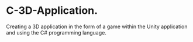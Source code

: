 # C-3D-Application.
Creating a 3D application in the form of a game within the Unity application and using the C# programming language.
